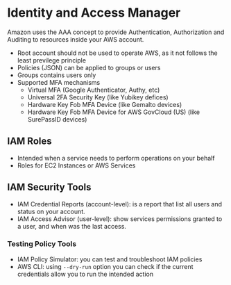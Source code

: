 # Identity and Access Manager
Amazon uses the AAA concept to provide Authentication, Authorization and Auditing to resources inside your AWS account.

- Root account should not be used to operate AWS, as it not follows the least previlege principle
- Policies (JSON) can be applied to groups or users
- Groups contains users only
- Supported MFA mechanisms
  - Virtual MFA (Google Authenticator, Authy, etc)
  - Universal 2FA Security Key (like Yubikey defices)
  - Hardware Key Fob MFA Device (like Gemalto devices)
  - Hardware Key Fob MFA Device for AWS GovCloud (US) (like SurePassID devices)

## IAM Roles
- Intended when a service needs to perform operations on your behalf
- Roles for EC2 Instances or AWS Services

## IAM Security Tools
- IAM Credential Reports (account-level): is a report that list all users and status on your account.
- IAM Access Advisor (user-level): show services permissions granted to a user, and when was the last access.
### Testing Policy Tools
- IAM Policy Simulator: you can test and troubleshoot IAM policies
- AWS CLI: using `--dry-run` option you can check if the current credentials allow you to run the intended action
